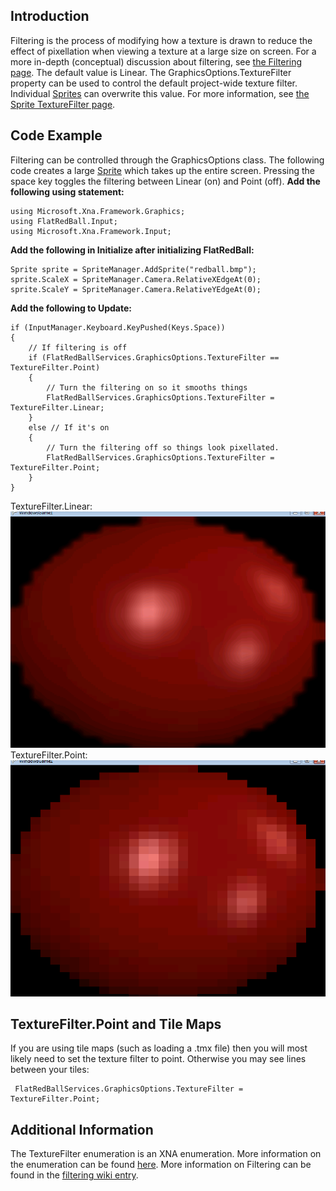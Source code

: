 ## Introduction

Filtering is the process of modifying how a texture is drawn to reduce the effect of pixellation when viewing a texture at a large size on screen. For a more in-depth (conceptual) discussion about filtering, see [the Filtering page](/frb/docs/index.php?title=Filtering "Filtering"). The default value is Linear. The GraphicsOptions.TextureFilter property can be used to control the default project-wide texture filter. Individual [Sprites](/frb/docs/index.php?title=FlatRedBall.Sprite "FlatRedBall.Sprite") can overwrite this value. For more information, see [the Sprite TextureFilter page](/frb/docs/index.php?title=FlatRedBall.Sprite.TextureFilter "FlatRedBall.Sprite.TextureFilter").

## Code Example

Filtering can be controlled through the GraphicsOptions class. The following code creates a large [Sprite](/frb/docs/index.php?title=FlatRedBall.Sprite "FlatRedBall.Sprite") which takes up the entire screen. Pressing the space key toggles the filtering between Linear (on) and Point (off). **Add the following using statement:**

    using Microsoft.Xna.Framework.Graphics;
    using FlatRedBall.Input;
    using Microsoft.Xna.Framework.Input;

**Add the following in Initialize after initializing FlatRedBall:**

    Sprite sprite = SpriteManager.AddSprite("redball.bmp");
    sprite.ScaleX = SpriteManager.Camera.RelativeXEdgeAt(0);
    sprite.ScaleY = SpriteManager.Camera.RelativeYEdgeAt(0);

**Add the following to Update:**

    if (InputManager.Keyboard.KeyPushed(Keys.Space))
    {
        // If filtering is off
        if (FlatRedBallServices.GraphicsOptions.TextureFilter == TextureFilter.Point)
        {
            // Turn the filtering on so it smooths things
            FlatRedBallServices.GraphicsOptions.TextureFilter = TextureFilter.Linear;
        }
        else // If it's on
        {
            // Turn the filtering off so things look pixellated.
            FlatRedBallServices.GraphicsOptions.TextureFilter = TextureFilter.Point;
        }
    }

TextureFilter.Linear: ![LinearFiltering.png](/media/migrated_media-LinearFiltering.png) TextureFilter.Point: ![PointFiltering.png](/media/migrated_media-PointFiltering.png)

## TextureFilter.Point and Tile Maps

If you are using tile maps (such as loading a .tmx file) then you will most likely need to set the texture filter to point. Otherwise you may see lines between your tiles:

     FlatRedBallServices.GraphicsOptions.TextureFilter = TextureFilter.Point;

## Additional Information

The TextureFilter enumeration is an XNA enumeration. More information on the enumeration can be found [here](http://msdn.microsoft.com/en-us/library/microsoft.xna.framework.graphics.texturefilter.aspx). More information on Filtering can be found in the [filtering wiki entry](/frb/docs/index.php?title=Filtering "Filtering").
